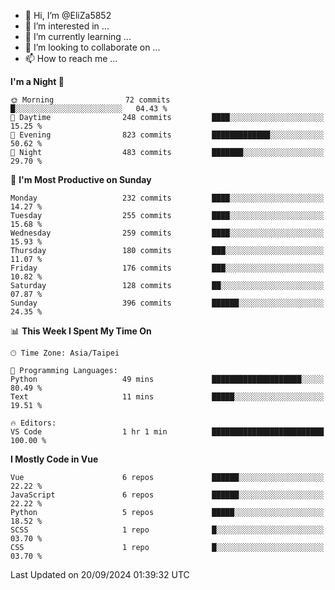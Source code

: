 - 👋 Hi, I’m @EliZa5852
- 👀 I’m interested in ...
- 🌱 I’m currently learning ...
- 💞️ I’m looking to collaborate on ...
- 📫 How to reach me ...

<!--START_SECTION:waka-->
**I'm a Night 🦉** 

```text
🌞 Morning                72 commits          █░░░░░░░░░░░░░░░░░░░░░░░░   04.43 % 
🌆 Daytime                248 commits         ████░░░░░░░░░░░░░░░░░░░░░   15.25 % 
🌃 Evening                823 commits         █████████████░░░░░░░░░░░░   50.62 % 
🌙 Night                  483 commits         ███████░░░░░░░░░░░░░░░░░░   29.70 % 
```
📅 **I'm Most Productive on Sunday** 

```text
Monday                   232 commits         ████░░░░░░░░░░░░░░░░░░░░░   14.27 % 
Tuesday                  255 commits         ████░░░░░░░░░░░░░░░░░░░░░   15.68 % 
Wednesday                259 commits         ████░░░░░░░░░░░░░░░░░░░░░   15.93 % 
Thursday                 180 commits         ███░░░░░░░░░░░░░░░░░░░░░░   11.07 % 
Friday                   176 commits         ███░░░░░░░░░░░░░░░░░░░░░░   10.82 % 
Saturday                 128 commits         ██░░░░░░░░░░░░░░░░░░░░░░░   07.87 % 
Sunday                   396 commits         ██████░░░░░░░░░░░░░░░░░░░   24.35 % 
```


📊 **This Week I Spent My Time On** 

```text
🕑︎ Time Zone: Asia/Taipei

💬 Programming Languages: 
Python                   49 mins             ████████████████████░░░░░   80.49 % 
Text                     11 mins             █████░░░░░░░░░░░░░░░░░░░░   19.51 % 

🔥 Editors: 
VS Code                  1 hr 1 min          █████████████████████████   100.00 % 
```

**I Mostly Code in Vue** 

```text
Vue                      6 repos             ██████░░░░░░░░░░░░░░░░░░░   22.22 % 
JavaScript               6 repos             ██████░░░░░░░░░░░░░░░░░░░   22.22 % 
Python                   5 repos             █████░░░░░░░░░░░░░░░░░░░░   18.52 % 
SCSS                     1 repo              █░░░░░░░░░░░░░░░░░░░░░░░░   03.70 % 
CSS                      1 repo              █░░░░░░░░░░░░░░░░░░░░░░░░   03.70 % 
```




 Last Updated on 20/09/2024 01:39:32 UTC
<!--END_SECTION:waka-->
